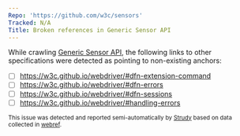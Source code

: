 ```yaml
---
Repo: 'https://github.com/w3c/sensors'
Tracked: N/A
Title: Broken references in Generic Sensor API
---
```


While crawling [Generic Sensor API](https://w3c.github.io/sensors/), the following links to other specifications were detected as pointing to non-existing anchors:
* [ ] https://w3c.github.io/webdriver/#dfn-extension-command
* [ ] https://w3c.github.io/webdriver/#dfn-errors
* [ ] https://w3c.github.io/webdriver/#dfn-sessions
* [ ] https://w3c.github.io/webdriver/#handling-errors

<sub>This issue was detected and reported semi-automatically by [Strudy](https://github.com/w3c/strudy/) based on data collected in [webref](https://github.com/w3c/webref/).</sub>

